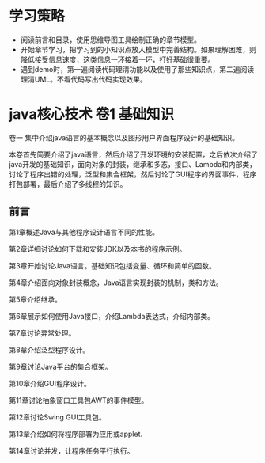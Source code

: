 # 学习策略
* 阅读前言和目录，使用思维导图工具绘制正确的章节模型。
* 开始章节学习，把学习到的小知识点放入模型中完善结构。如果理解困难，则降低接受信息速度，这类信息一环接着一环，打好基础很重要。
* 遇到demo时，第一遍阅读代码理清功能以及使用了那些知识点，第二遍阅读理清UML。不看代码写出代码实现效果。

# java核心技术 卷1 基础知识
 卷一 集中介绍java语言的基本概念以及图形用户界面程序设计的基础知识。
 
 本卷首先简要介绍了java语言，然后介绍了开发环境的安装配置，之后依次介绍了 java开发的基础知识，面向对象的封装，继承和多态，接口、Lambda和内部类，讨论了程序出错的处理，泛型和集合框架，然后讨论了GUI程序的界面事件，程序打包部署，最后介绍了多线程的知识。
## 前言
第1章概述Java与其他程序设计语言不同的性能。

第2章详细讨论如何下载和安装JDK以及本书的程序示例。

第3章开始讨论Java语言。基础知识包括变量、循环和简单的函数。

第4章介绍面向对象封装概念，Java语言实现封装的机制，类和方法。

第5章介绍继承。

第6章展示如何使用Java接口，介绍Lambda表达式，介绍内部类。

第7章讨论异常处理。

第8章介绍泛型程序设计。

第9章讨论Java平台的集合框架。

第10章介绍GUI程序设计。

第11章讨论抽象窗口工具包AWT的事件模型。

第12章讨论Swing GUI工具包。

第13章介绍如何将程序部署为应用或applet.

第14章讨论并发，让程序任务平行执行。

